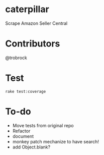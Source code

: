 caterpillar
===========

Scrape Amazon Seller Central

Contributors
============

@trobrock

Test
====

```
rake test:coverage
```

To-do
=====

- Move tests from original repo
- Refactor
- document
- monkey patch mechanize to have search!
- add Object.blank?

